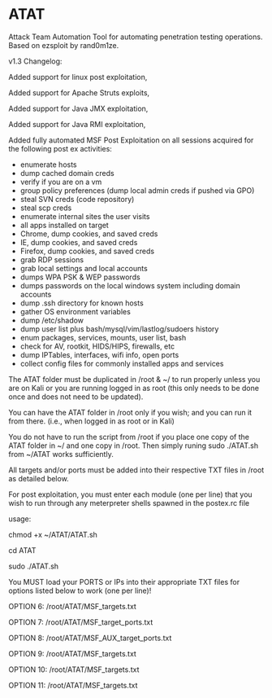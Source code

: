 # ATAT
Attack Team Automation Tool for automating penetration testing operations. Based on ezsploit by rand0m1ze.

v1.3 Changelog:

Added support for linux post exploitation,

Added support for Apache Struts exploits,

Added support for Java JMX exploitation,

Added support for Java RMI exploitation,

Added fully automated MSF Post Exploitation on all sessions acquired for the following post ex activities:
- enumerate hosts
- dump cached domain creds
- verify if you are on a vm
- group policy preferences (dump local admin creds if pushed via GPO)
- steal SVN creds (code repository)
- steal scp creds
- enumerate internal sites the user visits
- all apps installed on target
- Chrome, dump cookies, and saved creds
- IE, dump cookies, and saved creds
- Firefox, dump cookies, and saved creds
- grab RDP sessions
- grab local settings and local accounts
- dumps WPA PSK & WEP passwords
- dumps passwords on the local windows system including domain accounts
- dump .ssh directory for known hosts
- gather OS environment variables
- dump /etc/shadow
- dump user list plus bash/mysql/vim/lastlog/sudoers history
- enum packages, services, mounts, user list, bash
- check for AV, rootkit, HIDS/HIPS, firewalls, etc
- dump IPTables, interfaces, wifi info, open ports
- collect config files for commonly installed apps and services

The ATAT folder must be duplicated in /root & ~/ to run properly unless you are on Kali or you are running logged in as root (this only needs to be done once and does not need to be updated).

You can have the ATAT folder in /root only if you wish; and you can run it from there. (i.e., when logged in as root or in Kali)

You do not have to run the script from /root if you place one copy of the ATAT folder in ~/ and one copy in /root. Then simply runing sudo ./ATAT.sh from ~/ATAT works sufficiently.

All targets and/or ports must be added into their respective TXT files in /root as detailed below.


For post exploitation, you must enter each module (one per line) that you wish to run through any meterpreter shells spawned in the postex.rc file


usage:

chmod +x ~/ATAT/ATAT.sh

cd ATAT

sudo ./ATAT.sh


You MUST load your PORTS or IPs into their appropriate TXT files for options listed below to work (one per line)!

OPTION 6:
/root/ATAT/MSF_targets.txt

OPTION 7:
/root/ATAT/MSF_target_ports.txt

OPTION 8:
/root/ATAT/MSF_AUX_target_ports.txt

OPTION 9:
/root/ATAT/MSF_targets.txt

OPTION 10:
/root/ATAT/MSF_targets.txt

OPTION 11:
/root/ATAT/MSF_targets.txt
